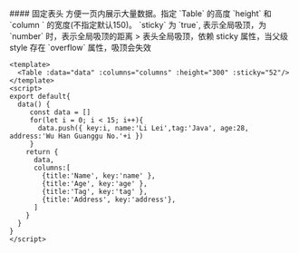 <cn>
#### 固定表头
方便一页内展示大量数据。指定 `Table` 的高度 `height` 和 `column ` 的宽度(不指定默认150)。
`sticky` 为 `true`, 表示全局吸顶，为 `number` 时，表示全局吸顶的距离
> 表头全局吸顶，依赖 sticky 属性，当父级style 存在 `overflow` 属性，吸顶会失效
</cn>

```vue
<template>
  <Table :data="data" :columns="columns" :height="300" :sticky="52"/>
</template>
<script>
export default{
  data() {
     const data = []
     for(let i = 0; i < 15; i++){
       data.push({ key:i, name:'Li Lei',tag:'Java', age:28, address:'Wu Han Guanggu No.'+i })
     }
    return {
      data,
      columns:[
        {title:'Name', key:'name' },
        {title:'Age', key:'age' },
        {title:'Tag', key:'tag' },
        {title:'Address', key:'address'},
      ]
    }
  }
}
</script>
```
